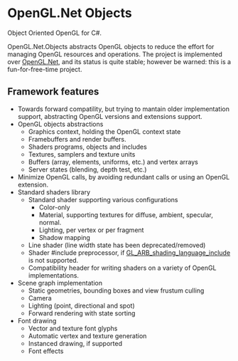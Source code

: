 # OpenGL.Net Objects

Object Oriented OpenGL for C#.

OpenGL.Net.Objects abstracts OpenGL objects to reduce the effort for managing OpenGL resources and operations. The project is
implemented over [OpenGL.Net](https://github.com/luca-piccioni/OpenGL.Net), and its status is quite stable; however be warned: this is a fun-for-free-time project.

## Framework features

- Towards forward compatility, but trying to mantain older implementation support, abstracting OpenGL versions and extensions support.
- OpenGL objects abstractions
  - Graphics context, holding the OpenGL context state
  - Framebuffers and render buffers.
  - Shaders programs, objects and includes
  - Textures, samplers and texture units
  - Buffers (array, elements, uniforms, etc.) and vertex arrays
  - Server states (blending, depth test, etc.)
- Minimize OpenGL calls, by avoiding redundant calls or using an OpenGL extension.
- Standard shaders library
  - Standard shader supporting various configurations
    - Color-only
    - Material, supporting textures for diffuse, ambient, specular, normal.
    - Lighting, per vertex or per fragment
    - Shadow mapping
  - Line shader (line width state has been deprecated/removed)
  - Shader #include preprocessor, if [GL_ARB_shading_language_include](https://www.khronos.org/registry/OpenGL/extensions/ARB/ARB_shading_language_include.txt) is not supported.
  - Compatibility header for writing shaders on a variety of OpenGL implementations.
- Scene graph implementation
  - Static geometries, bounding boxes and view frustum culling
  - Camera
  - Lighting (point, directional and spot)
  - Forward rendering with state sorting
- Font drawing
  - Vector and texture font glyphs
  - Automatic vertex and texture generation
  - Instanced drawing, if supported
  - Font effects
